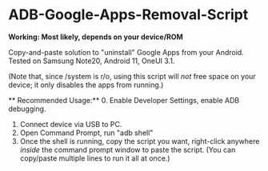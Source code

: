 # ADB-Google-Apps-Removal-Script

**Working: Most likely, depends on your device/ROM**

Copy-and-paste solution to "uninstall" Google Apps from your Android. Tested on Samsung Note20, Android 11, OneUI 3.1.

(Note that, since /system is r/o, using this script will *not* free space on your device; it only disables the apps from running.)

** Recommended Usage:**
0. Enable Developer Settings, enable ADB debugging.
1. Connect device via USB to PC.
2. Open Command Prompt, run "adb shell"
3. Once the shell is running, copy the script you want, right-click anywhere *inside* the command prompt window to paste the script.
   (You can copy/paste multiple lines to run it all at once.)
